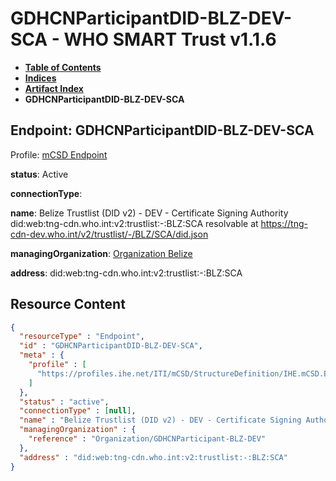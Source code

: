 # GDHCNParticipantDID-BLZ-DEV-SCA - WHO SMART Trust v1.1.6

* [**Table of Contents**](toc.md)
* [**Indices**](indices.md)
* [**Artifact Index**](artifacts.md)
* **GDHCNParticipantDID-BLZ-DEV-SCA**

## Endpoint: GDHCNParticipantDID-BLZ-DEV-SCA

Profile: [mCSD Endpoint](https://profiles.ihe.net/ITI/mCSD/4.0.0/StructureDefinition-IHE.mCSD.Endpoint.html)

**status**: Active

**connectionType**: 

**name**: Belize Trustlist (DID v2) - DEV - Certificate Signing Authority did:web:tng-cdn.who.int:v2:trustlist:-:BLZ:SCA resolvable at https://tng-cdn-dev.who.int/v2/trustlist/-/BLZ/SCA/did.json

**managingOrganization**: [Organization Belize](Organization-GDHCNParticipant-BLZ-DEV.md)

**address**: did:web:tng-cdn.who.int:v2:trustlist:-:BLZ:SCA



## Resource Content

```json
{
  "resourceType" : "Endpoint",
  "id" : "GDHCNParticipantDID-BLZ-DEV-SCA",
  "meta" : {
    "profile" : [
      "https://profiles.ihe.net/ITI/mCSD/StructureDefinition/IHE.mCSD.Endpoint"
    ]
  },
  "status" : "active",
  "connectionType" : [null],
  "name" : "Belize Trustlist (DID v2) - DEV - Certificate Signing Authority\ndid:web:tng-cdn.who.int:v2:trustlist:-:BLZ:SCA\nresolvable at https://tng-cdn-dev.who.int/v2/trustlist/-/BLZ/SCA/did.json",
  "managingOrganization" : {
    "reference" : "Organization/GDHCNParticipant-BLZ-DEV"
  },
  "address" : "did:web:tng-cdn.who.int:v2:trustlist:-:BLZ:SCA"
}

```
